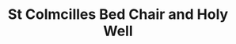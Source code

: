 ---
title: "St Colmcilles Bed Chair and Holy Well"
address: "St Colmcille???s Bed, Chair and Holy Well, Carrickmore, Omagh, Co. Tyrone"
tel: "+44 (0)28 8076 1112"
county: "Tyrone"
category: "Monuments"
type: "Content"
lat: "54.615394592285156"
lng: "-7.078927993774414"
---
